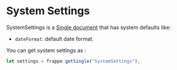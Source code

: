 
# System Settings

SystemSettings is a [Single document](/frappejs/docs/models/singles) that has system defaults like:

- `dateFormat`: default date format.

You can get system settings as :

```js
let settings = frappe.getSingle("SystemSettings");
```
